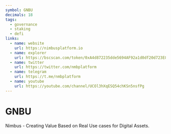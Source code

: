 ```yaml
---
symbol: GNBU
decimals: 18
tags:
  - governance
  - staking
  - defi
links:
  - name: website
    url: https://nimbusplatform.io
  - name: explorer
    url: https://bscscan.com/token/0xA4d872235dde5694AF92a1d0df20d723E8e9E5fC
  - name: twitter
    url: https://twitter.com/nmbplatform
  - name: telegram
    url: https://t.me/nmbplatform
  - name: youtube
    url: https://youtube.com/channel/UCOl3hXqESQ54chKSn5nsfPg
---
```


# GNBU

Nimbus - Creating Value Based on Real Use cases for Digital Assets.
